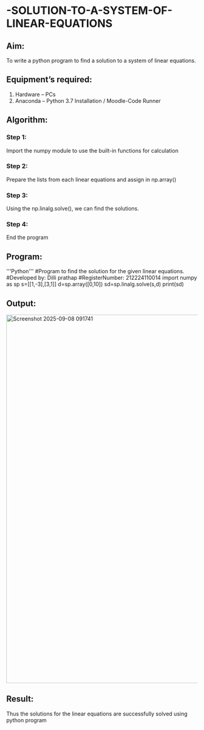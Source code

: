 # -SOLUTION-TO-A-SYSTEM-OF-LINEAR-EQUATIONS
## Aim:
To write a python program to find a solution to a system of linear equations.
## Equipment’s required:
1. 	Hardware – PCs
2. 	Anaconda – Python 3.7 Installation / Moodle-Code Runner
## Algorithm:
### Step 1: 
Import the numpy module to use the built-in functions for calculation
### Step 2: 
Prepare the lists from each linear equations and assign in np.array()
### Step 3: 
Using the np.linalg.solve(), we can find the solutions.
### Step 4: 
End the program
## Program:
'''Python'''
#Program to find the solution for the given linear equations.
#Developed by: Dilli prathap
#RegisterNumber: 212224110014
import numpy as sp
s=[[1,-3],[3,1]]
d=sp.array([0,10])
sd=sp.linalg.solve(s,d)
print(sd)

## Output:
<img width="1641" height="969" alt="Screenshot 2025-09-08 091741" src="https://github.com/user-attachments/assets/b1b7e5d2-d855-4bf3-8896-8c736990014f" />

## Result: 
Thus the solutions for the linear equations are successfully solved using python program

